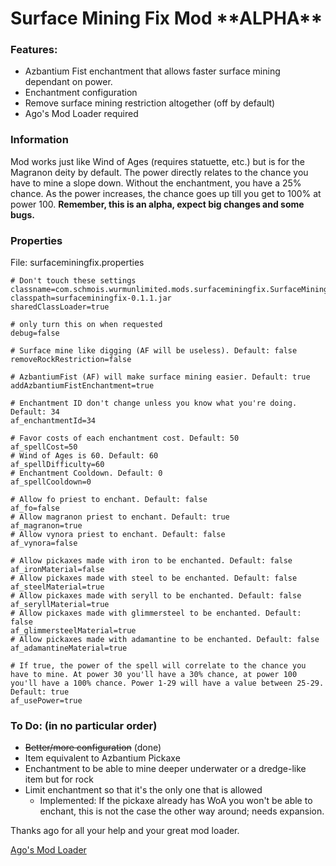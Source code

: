 # Surface Mining Fix Mod \*\*ALPHA\*\*

### Features:
- Azbantium Fist enchantment that allows faster surface mining dependant on power.
- Enchantment configuration
- Remove surface mining restriction altogether (off by default)
- Ago's Mod Loader required

### Information

Mod works just like Wind of Ages (requires statuette, etc.) but is for the Magranon deity by default. The power directly relates to the chance you have to mine a slope down. Without the enchantment, you have a 25% chance. As the power increases, the chance goes up till you get to 100% at power 100. **Remember, this is an alpha, expect big changes and some bugs.**

### Properties

File: surfaceminingfix.properties
````
# Don't touch these settings
classname=com.schmois.wurmunlimited.mods.surfaceminingfix.SurfaceMiningFixMod
classpath=surfaceminingfix-0.1.1.jar
sharedClassLoader=true

# only turn this on when requested
debug=false

# Surface mine like digging (AF will be useless). Default: false
removeRockRestriction=false

# AzbantiumFist (AF) will make surface mining easier. Default: true
addAzbantiumFistEnchantment=true

# Enchantment ID don't change unless you know what you're doing. Default: 34
af_enchantmentId=34

# Favor costs of each enchantment cost. Default: 50
af_spellCost=50
# Wind of Ages is 60. Default: 60
af_spellDifficulty=60
# Enchantment Cooldown. Default: 0
af_spellCooldown=0

# Allow fo priest to enchant. Default: false
af_fo=false
# Allow magranon priest to enchant. Default: true
af_magranon=true
# Allow vynora priest to enchant. Default: false
af_vynora=false

# Allow pickaxes made with iron to be enchanted. Default: false
af_ironMaterial=false
# Allow pickaxes made with steel to be enchanted. Default: false
af_steelMaterial=true
# Allow pickaxes made with seryll to be enchanted. Default: false
af_seryllMaterial=true
# Allow pickaxes made with glimmersteel to be enchanted. Default: false
af_glimmersteelMaterial=true
# Allow pickaxes made with adamantine to be enchanted. Default: false
af_adamantineMaterial=true

# If true, the power of the spell will correlate to the chance you have to mine. At power 30 you'll have a 30% chance, at power 100 you'll have a 100% chance. Power 1-29 will have a value between 25-29. Default: true
af_usePower=true
````

### To Do: (in no particular order)
- ~~Better/more configuration~~ (done)
- Item equivalent to Azbantium Pickaxe
- Enchantment to be able to mine deeper underwater or a dredge-like item but for rock
- Limit enchantment so that it's the only one that is allowed
  - Implemented: If the pickaxe already has WoA you won't be able to enchant, this is not the case the other way around; needs expansion.

Thanks ago for all your help and your great mod loader.

[Ago's Mod Loader](http://forum.wurmonline.com/index.php?/topic/133085-released-server-mod-loader-priest-crops-seasons-server-packs-bag-of-holding/)
